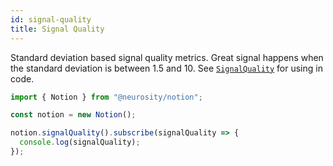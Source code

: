 ```yaml
---
id: signal-quality
title: Signal Quality
---
```

Standard deviation based signal quality metrics. Great signal happens when the standard deviation is between 1.5  and 10. See [`SignalQuality`](https://docs.neurosity.co/docs/reference/interfaces/signalquality) for using in code.

```js
import { Notion } from "@neurosity/notion";

const notion = new Notion();

notion.signalQuality().subscribe(signalQuality => {
  console.log(signalQuality);
});
```
